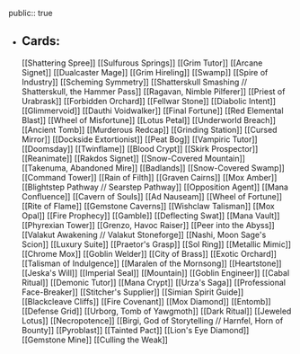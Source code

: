 public:: true
- ## Cards:
	[[Shattering Spree]]
	[[Sulfurous Springs]]
	[[Grim Tutor]]
	[[Arcane Signet]]
	[[Dualcaster Mage]]
	[[Grim Hireling]]
	[[Swamp]]
	[[Spire of Industry]]
	[[Scheming Symmetry]]
	[[Shatterskull Smashing // Shatterskull, the Hammer Pass]]
	[[Ragavan, Nimble Pilferer]]
	[[Priest of Urabrask]]
	[[Forbidden Orchard]]
	[[Fellwar Stone]]
	[[Diabolic Intent]]
	[[Glimmervoid]]
	[[Dauthi Voidwalker]]
	[[Final Fortune]]
	[[Red Elemental Blast]]
	[[Wheel of Misfortune]]
	[[Lotus Petal]]
	[[Underworld Breach]]
	[[Ancient Tomb]]
	[[Murderous Redcap]]
	[[Grinding Station]]
	[[Cursed Mirror]]
	[[Dockside Extortionist]]
	[[Peat Bog]]
	[[Vampiric Tutor]]
	[[Doomsday]]
	[[Twinflame]]
	[[Blood Crypt]]
	[[Skirk Prospector]]
	[[Reanimate]]
	[[Rakdos Signet]]
	[[Snow-Covered Mountain]]
	[[Takenuma, Abandoned Mire]]
	[[Badlands]]
	[[Snow-Covered Swamp]]
	[[Command Tower]]
	[[Rain of Filth]]
	[[Graven Cairns]]
	[[Mox Amber]]
	[[Blightstep Pathway // Searstep Pathway]]
	[[Opposition Agent]]
	[[Mana Confluence]]
	[[Cavern of Souls]]
	[[Ad Nauseam]]
	[[Wheel of Fortune]]
	[[Rite of Flame]]
	[[Gemstone Caverns]]
	[[Wishclaw Talisman]]
	[[Mox Opal]]
	[[Fire Prophecy]]
	[[Gamble]]
	[[Deflecting Swat]]
	[[Mana Vault]]
	[[Phyrexian Tower]]
	[[Grenzo, Havoc Raiser]]
	[[Peer into the Abyss]]
	[[Valakut Awakening // Valakut Stoneforge]]
	[[Nashi, Moon Sage's Scion]]
	[[Luxury Suite]]
	[[Praetor's Grasp]]
	[[Sol Ring]]
	[[Metallic Mimic]]
	[[Chrome Mox]]
	[[Goblin Welder]]
	[[City of Brass]]
	[[Exotic Orchard]]
	[[Talisman of Indulgence]]
	[[Maralen of the Mornsong]]
	[[Heartstone]]
	[[Jeska's Will]]
	[[Imperial Seal]]
	[[Mountain]]
	[[Goblin Engineer]]
	[[Cabal Ritual]]
	[[Demonic Tutor]]
	[[Mana Crypt]]
	[[Urza's Saga]]
	[[Professional Face-Breaker]]
	[[Stitcher's Supplier]]
	[[Simian Spirit Guide]]
	[[Blackcleave Cliffs]]
	[[Fire Covenant]]
	[[Mox Diamond]]
	[[Entomb]]
	[[Defense Grid]]
	[[Urborg, Tomb of Yawgmoth]]
	[[Dark Ritual]]
	[[Jeweled Lotus]]
	[[Necropotence]]
	[[Birgi, God of Storytelling // Harnfel, Horn of Bounty]]
	[[Pyroblast]]
	[[Tainted Pact]]
	[[Lion's Eye Diamond]]
	[[Gemstone Mine]]
	[[Culling the Weak]]
